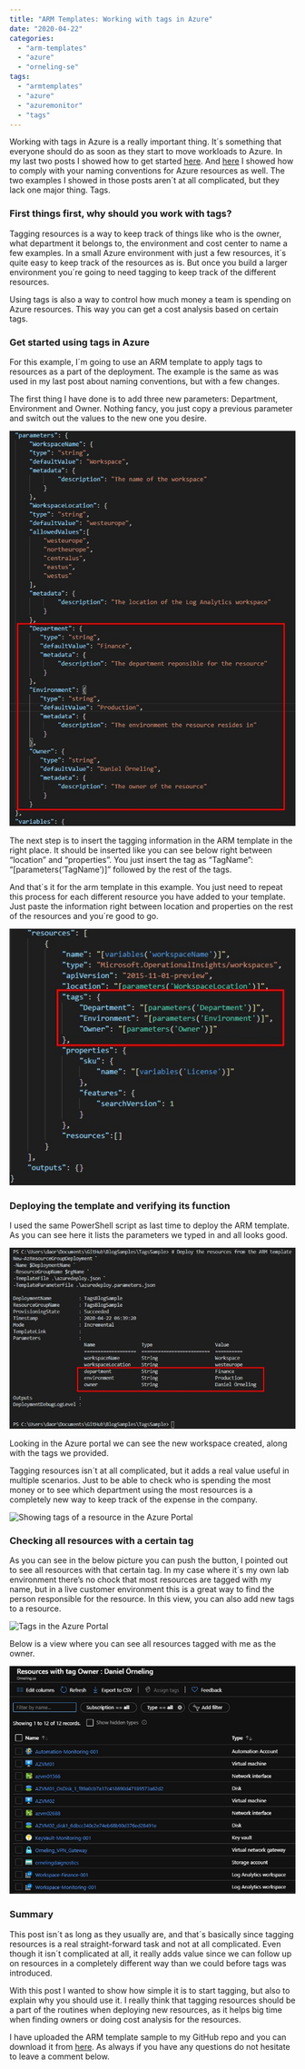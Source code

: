 ```yaml
---
title: "ARM Templates: Working with tags in Azure"
date: "2020-04-22"
categories: 
  - "arm-templates"
  - "azure"
  - "orneling-se"
tags: 
  - "armtemplates"
  - "azure"
  - "azuremonitor"
  - "tags"
---
```


Working with tags in Azure is a really important thing. It´s something that everyone should do as soon as they start to move workloads to Azure. In my last two posts I showed how to get started [here](https://blog.orneling.se/2020/03/getting-started-with-azure-arm-templates/). And [here](https://blog.orneling.se/2020/03/arm-templates-working-with-naming-conventions/) I showed how to comply with your naming conventions for Azure resources as well. The two examples I showed in those posts aren´t at all complicated, but they lack one major thing. Tags.

### First things first, why should you work with tags?

Tagging resources is a way to keep track of things like who is the owner, what department it belongs to, the environment and cost center to name a few examples. In a small Azure environment with just a few resources, it´s quite easy to keep track of the resources as is. But once you build a larger environment you´re going to need tagging to keep track of the different resources.

Using tags is also a way to control how much money a team is spending on Azure resources. This way you can get a cost analysis based on certain tags.

### **Get started using tags** in Azure

For this example, I´m going to use an ARM template to apply tags to resources as a part of the deployment. The example is the same as was used in my last post about naming conventions, but with a few changes.

The first thing I have done is to add three new parameters: Department, Environment and Owner. Nothing fancy, you just copy a previous parameter and switch out the values to the new one you desire.

![ARM template highlighting parameters](images/1.jpg)

The next step is to insert the tagging information in the ARM template in the right place. It should be inserted like you can see below right between “location” and “properties”. You just insert the tag as “TagName”: “\[parameters(‘TagName’)\]” followed by the rest of the tags.

And that´s it for the arm template in this example. You just need to repeat this process for each different resource you have added to your template. Just paste the information right between location and properties on the rest of the resources and you´re good to go.

![ARM template highlighting the tags section of a resource](images/2.jpg)

### **Deploying the template and verifying its function**

I used the same PowerShell script as last time to deploy the ARM template. As you can see here it lists the parameters we typed in and all looks good.

![ARM template successfully deployed](images/3.jpg)

Looking in the Azure portal we can see the new workspace created, along with the tags we provided.

Tagging resources isn´t at all complicated, but it adds a real value useful in multiple scenarios. Just to be able to check who is spending the most money or to see which department using the most resources is a completely new way to keep track of the expense in the company.

![Showing tags of a resource in the Azure Portal](https://i0.wp.com/media.orneling.se/2020/04/4.jpg?fit=1024%2C348&ssl=1)

### **Checking all resources with a certain tag**

As you can see in the below picture you can push the button, I pointed out to see all resources with that certain tag. In my case where it´s my own lab environment there’s no chock that most resources are tagged with my name, but in a live customer environment this is a great way to find the person responsible for the resource. In this view, you can also add new tags to a resource.

![Tags in the Azure Portal](https://i1.wp.com/media.orneling.se/2020/04/5.jpg?fit=1024%2C166&ssl=1)

Below is a view where you can see all resources tagged with me as the owner.

![Showing all Azure resources with a certain tag in the Azure portal](images/6.jpg)

### **Summary**

This post isn´t as long as they usually are, and that´s basically since tagging resources is a real straight-forward task and not at all complicated. Even though it isn´t complicated at all, it really adds value since we can follow up on resources in a completely different way than we could before tags was introduced.

With this post I wanted to show how simple it is to start tagging, but also to explain why you should use it. I really think that tagging resources should be a part of the routines when deploying new resources, as it helps big time when finding owners or doing cost analysis for the resources.

I have uploaded the ARM template sample to my GitHub repo and you can download it from [here](https://github.com/DanielOrneling/BlogSamples/tree/master/TagsSample). As always if you have any questions do not hesitate to leave a comment below.
